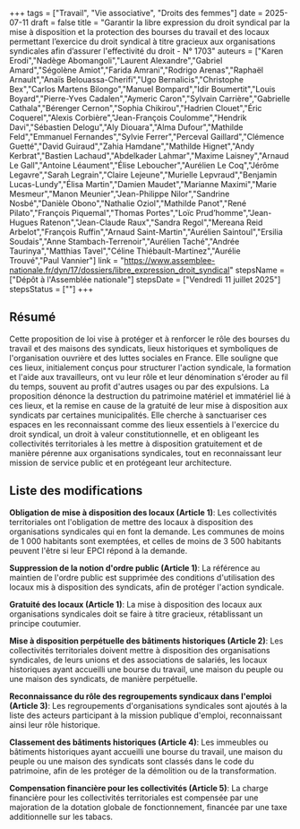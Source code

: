 +++
tags = ["Travail", "Vie associative", "Droits des femmes"]
date = 2025-07-11
draft = false
title = "Garantir la libre expression du droit syndical par la mise à disposition et la protection des bourses du travail et des locaux permettant l’exercice du droit syndical à titre gracieux aux organisations syndicales afin d’assurer l'effectivité du droit - N° 1703"
auteurs = ["Karen Erodi","Nadège Abomangoli","Laurent Alexandre","Gabriel Amard","Ségolène Amiot","Farida Amrani","Rodrigo Arenas","Raphaël Arnault","Anaïs Belouassa-Cherifi","Ugo Bernalicis","Christophe Bex","Carlos Martens Bilongo","Manuel Bompard","Idir Boumertit","Louis Boyard","Pierre-Yves Cadalen","Aymeric Caron","Sylvain Carrière","Gabrielle Cathala","Bérenger Cernon","Sophia Chikirou","Hadrien Clouet","Éric Coquerel","Alexis Corbière","Jean-François Coulomme","Hendrik Davi","Sébastien Delogu","Aly Diouara","Alma Dufour","Mathilde Feld","Emmanuel Fernandes","Sylvie Ferrer","Perceval Gaillard","Clémence Guetté","David Guiraud","Zahia Hamdane","Mathilde Hignet","Andy Kerbrat","Bastien Lachaud","Abdelkader Lahmar","Maxime Laisney","Arnaud Le Gall","Antoine Léaument","Élise Leboucher","Aurélien Le Coq","Jérôme Legavre","Sarah Legrain","Claire Lejeune","Murielle Lepvraud","Benjamin Lucas-Lundy","Élisa Martin","Damien Maudet","Marianne Maximi","Marie Mesmeur","Manon Meunier","Jean-Philippe Nilor","Sandrine Nosbé","Danièle Obono","Nathalie Oziol","Mathilde Panot","René Pilato","François Piquemal","Thomas Portes","Loïc Prud’homme","Jean-Hugues Ratenon","Jean-Claude Raux","Sandra Regol","Mereana Reid Arbelot","François Ruffin","Arnaud Saint-Martin","Aurélien Saintoul","Ersilia Soudais","Anne Stambach-Terrenoir","Aurélien Taché","Andrée Taurinya","Matthias Tavel","Céline Thiébault-Martinez","Aurélie Trouvé","Paul Vannier"]
link = "https://www.assemblee-nationale.fr/dyn/17/dossiers/libre_expression_droit_syndical"
stepsName = ["Dépôt à l'Assemblée nationale"]
stepsDate = ["Vendredi 11 juillet 2025"]
stepsStatus = [""]
+++

## Résumé

Cette proposition de loi vise à protéger et à renforcer le rôle des bourses du travail et des maisons des syndicats, lieux historiques et symboliques de l'organisation ouvrière et des luttes sociales en France. Elle souligne que ces lieux, initialement conçus pour structurer l'action syndicale, la formation et l'aide aux travailleurs, ont vu leur rôle et leur dénomination s'éroder au fil du temps, souvent au profit d'autres usages ou par des expulsions. La proposition dénonce la destruction du patrimoine matériel et immatériel lié à ces lieux, et la remise en cause de la gratuité de leur mise à disposition aux syndicats par certaines municipalités. Elle cherche à sanctuariser ces espaces en les reconnaissant comme des lieux essentiels à l'exercice du droit syndical, un droit à valeur constitutionnelle, et en obligeant les collectivités territoriales à les mettre à disposition gratuitement et de manière pérenne aux organisations syndicales, tout en reconnaissant leur mission de service public et en protégeant leur architecture.

## Liste des modifications

**Obligation de mise à disposition des locaux (Article 1)**: Les collectivités territoriales ont l'obligation de mettre des locaux à disposition des organisations syndicales qui en font la demande. Les communes de moins de 1 000 habitants sont exemptées, et celles de moins de 3 500 habitants peuvent l'être si leur EPCI répond à la demande.

**Suppression de la notion d'ordre public (Article 1)**: La référence au maintien de l'ordre public est supprimée des conditions d'utilisation des locaux mis à disposition des syndicats, afin de protéger l'action syndicale.

**Gratuité des locaux (Article 1)**: La mise à disposition des locaux aux organisations syndicales doit se faire à titre gracieux, rétablissant un principe coutumier.

**Mise à disposition perpétuelle des bâtiments historiques (Article 2)**: Les collectivités territoriales doivent mettre à disposition des organisations syndicales, de leurs unions et des associations de salariés, les locaux historiques ayant accueilli une bourse du travail, une maison du peuple ou une maison des syndicats, de manière perpétuelle.

**Reconnaissance du rôle des regroupements syndicaux dans l'emploi (Article 3)**: Les regroupements d'organisations syndicales sont ajoutés à la liste des acteurs participant à la mission publique d'emploi, reconnaissant ainsi leur rôle historique.

**Classement des bâtiments historiques (Article 4)**: Les immeubles ou bâtiments historiques ayant accueilli une bourse du travail, une maison du peuple ou une maison des syndicats sont classés dans le code du patrimoine, afin de les protéger de la démolition ou de la transformation.

**Compensation financière pour les collectivités (Article 5)**: La charge financière pour les collectivités territoriales est compensée par une majoration de la dotation globale de fonctionnement, financée par une taxe additionnelle sur les tabacs.
